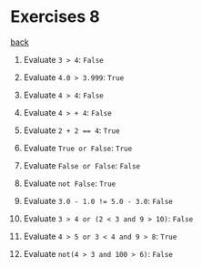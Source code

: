 # Exercises 8
[back](./)

1. Evaluate `3 > 4`:
	`False`

2. Evaluate `4.0 > 3.999`:
	`True`

3. Evaluate `4 > 4`:
	`False`

4. Evaluate `4 > + 4`:
	`False`

5. Evaluate `2 + 2 == 4`:
	`True`

6. Evaluate `True or False`:
	`True`

6. Evaluate `False or False`:
	`False`

6. Evaluate `not False`:
	`True`

6. Evaluate `3.0 - 1.0 != 5.0 - 3.0`:
	`False`

7. Evaluate `3 > 4 or (2 < 3 and 9 > 10)`:
	`False`

7. Evaluate `4 > 5 or 3 < 4 and 9 > 8`:
	`True`

9. Evaluate `not(4 > 3 and 100 > 6)`:
	`False`